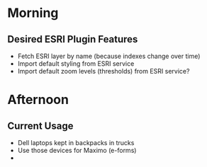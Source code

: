 
# Morning


## Desired ESRI Plugin Features

- Fetch ESRI layer by name (because indexes change over time)
- Import default styling from ESRI service
- Import default zoom levels (thresholds) from ESRI service?

# Afternoon

## Current Usage

- Dell laptops kept in backpacks in trucks
- Use those devices for Maximo (e-forms)
- 
